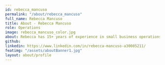 ```yaml
---
id: rebecca_mancuso
permalink: "/about/rebecca_mancuso"
full_name: Rebecca Mancuso
title: About - Rebecca Mancuso
role: Operations
image: rebecca_mancuso_color.jpg
about: Rebecca has 15+ years of experience in small business operations in the DMV.  She enjoys finding creative solutions to challenging problems. In her free time, she loves to garden and spend time with her friends and family.
github: 
linkedin: https://www.linkedin.com/in/rebecca-mancuso-a30085211/
featimg: "/assets/aboutBanner1.jpg"
layout: about/profile
---
```

